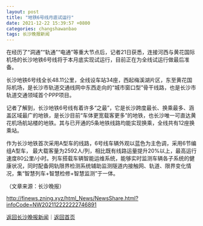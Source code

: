 ```yaml
---
layout: post
title: "地铁6号线月底试运行"
date: 2021-12-22 15:39:57 +0800
categories: changshawanbao
tags: 长沙晚报新闻
---
```

<p>在经历了“洞通”“轨通”“电通”等重大节点后，记者21日获悉，连接河西与黄花国际机场的长沙地铁6号线将于本月底实现试运行，目前正在为全线试运行做最后准备。 </p>
 <p>长沙地铁6号线全长48.11公里，全线设车站34座，西起梅溪湖片区，东至黄花国际机场，是长沙市轨道交通线网中东西走向的“城市窗口型”骨干线路，也是长沙市轨道交通领域首个PPP项目。 </p>
 <p>记者了解到，长沙地铁6号线有着许多“之最”，它是长沙跨度最长、换乘最多、涵盖区域最广的地铁，是长沙目前“车体更宽载客更多”的地铁，也长沙唯一可直达黄花机场航站楼的地铁。其与已开通的5条地铁线路均能实现换乘，全线共有12座换乘站。 </p>
 <p>作为长沙地铁首次采用A型车的线路，6号线车辆外观以蓝色为主色调，采用6节编组A型车， 最大载客量为2592人/列，相比既有线路运量提升20%以上，最高运行速度80公里/小时。列车搭载车辆智能运维系统，能够实时监测车辆各子系统的健康状况，同时配备网轨限界检测系统辅助监测隧道内接触网、轨道、限界变化情况，集“智慧列车+智慧检修+智慧监测”于一体。 </p><p class="em_media">（文章来源：长沙晚报）</p>

<http://finews.zning.xyz/html_News/NewsShare.html?infoCode=NW202112222222746891>

[返回长沙晚报新闻](//finews.withounder.com/category/changshawanbao.html)｜[返回首页](//finews.withounder.com/)